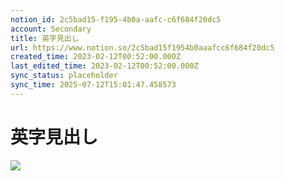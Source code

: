 ```yaml
---
notion_id: 2c5bad15-f195-4b0a-aafc-c6f684f20dc5
account: Secondary
title: 英字見出し
url: https://www.notion.so/2c5bad15f1954b0aaafcc6f684f20dc5
created_time: 2023-02-12T00:52:00.000Z
last_edited_time: 2023-02-12T00:52:00.000Z
sync_status: placeholder
sync_time: 2025-07-12T15:01:47.458573
---
```

# 英字見出し

![](https://prod-files-secure.s3.us-west-2.amazonaws.com/d58fe38c-a9d4-4466-aed9-85604b7b2c6d/5a96f924-3308-4178-9314-6d8ae8001363/Untitled.png?X-Amz-Algorithm=AWS4-HMAC-SHA256&X-Amz-Content-Sha256=UNSIGNED-PAYLOAD&X-Amz-Credential=ASIAZI2LB46642EPU2YK%2F20250719%2Fus-west-2%2Fs3%2Faws4_request&X-Amz-Date=20250719T065854Z&X-Amz-Expires=3600&X-Amz-Security-Token=IQoJb3JpZ2luX2VjEIX%2F%2F%2F%2F%2F%2F%2F%2F%2F%2FwEaCXVzLXdlc3QtMiJIMEYCIQCNSVilQLD9897cZOP4P4%2FRo9ixuM1IMaORPul4UEqvowIhALPgW5YgcvuWRL1KKP8cVm5p%2FxvWw7W88zHvEolSEVisKogECJ7%2F%2F%2F%2F%2F%2F%2F%2F%2F%2FwEQABoMNjM3NDIzMTgzODA1IgxFWs4j9qedLH4kEe0q3AN6IcI0g%2BT9kUBho10TWf0nxNCwSkKjRYgAc%2BTsgMImuAdfUBu42YIjjhmfePAZvOU5gx%2BoUb3oDwp5kIApA8me5XG2Pnk9gU%2BK100swMyqT%2F9cQ%2B64YR4PusjGpARGE83%2BMEc6TIUv%2FEvo2R7qo1lJ%2Fe8zToIw9xJQQvT4dI9kkL9DrQD0gUzH7j1wcA8TmK3MrDBzDQOiJFO42GPEtlk%2BtUshVurdodFctNGG%2BZp3%2FRYk3YfT0MxNxDdieRBkLt561uPmMzx76mESpobmUJSaBYCixzlFpUFeu5fLhh80uI7qa%2FqPNgOotd1cfzSbzXn8DBLCxzahXb0%2Fz%2BiIyyReufkHBp4FjB15eDIOkFi5zssOFkaoDpu4ciAZiPQKXPVu2rVi9gkpdeWyEnFwHJ1lO5q%2FmhlJL6YJzseh0nYieFgspxB2%2BX0bLhJwNrJX8%2FIW2hA4FW3uxxU21IyL%2BUAAwtL7XeaeixhSHvyLGH2f6vsFVyE9chI9YDxXFNM1lUNftMzT5tmZIjJnW1LzxDDi3ZEMaaO%2BHVrDk%2FO9%2FNWPgCjz8pCH5FS8d8w0gDL7fPd9fwynREJeqT5FzkFfAuVWTf26%2BxisWvsUK7dO7p4wxjog0%2FvjoVvi0Zy6JDCGxezDBjqkAX2Q2crEMRt7B1SHqDDH6eIgTMLUB9hMbBNsiDGqYZHUcuYAkgIcE6XlEaaPaz4E%2FcT9httyBht9WINUwx%2BvJWWY17tn5CmrflLg8Hm%2FVd14n1rug6DVkq7TpaG91wYTYVhlgn3cvz1Tdlqt6C3yW2MaWSPekwbGYn3i7gtPam0SAXol3HqwKbbIf0G%2BnbqQqwopT%2BU1gNmi9N50D5b%2BjOOHbgV%2F&X-Amz-Signature=ab952982b3ebcc2336ea9c69c6ae872a441991bae2cc55b8e1336950769dc7bc&X-Amz-SignedHeaders=host&x-amz-checksum-mode=ENABLED&x-id=GetObject)